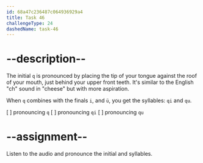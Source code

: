 ```yaml
---
id: 68a47c236487c064936929a4
title: Task 46
challengeType: 24
dashedName: task-46
---
```


<!--SPEAKING-->

<!-- (Audio) A: q, qi, qu -->

# --description--

The initial `q` is pronounced by placing the tip of your tongue against the roof of your mouth, just behind your upper front teeth. It's similar to the English "ch" sound in "cheese" but with more aspiration.

When `q` combines with the finals `i`, and `ü`, you get the syllables: `qi` and `qu`.

[ ] pronouncing `q`
[ ] pronouncing `qi`
[ ] pronouncing `qu`

# --assignment--

Listen to the audio and pronounce the initial and syllables.
